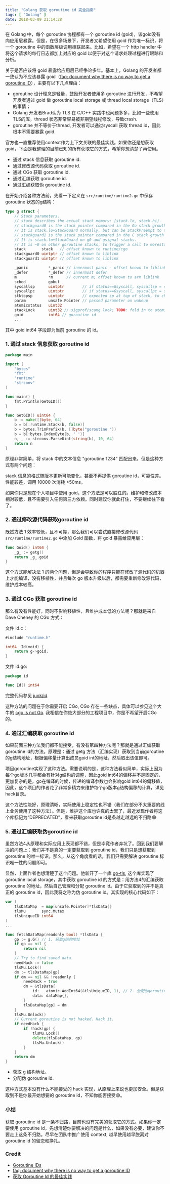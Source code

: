 ```yaml
---
title: "Golang 获取 goroutine id 完全指南"
tags: [ "Golang" ]
date: 2018-03-09 21:14:28
---
```


在 Golang 中，每个 goroutine 协程都有一个 goroutine id (goid)，该goid没有向应用层暴露。但是，在很多场景下，开发者又希望使用 goid 作为唯一标识，将一个 goroutine 中的函数层级调用串联起来。比如，希望在一个 http handler 中将这个请求的每行日志都加上对应的 goid 以便于对这个请求处理过程进行跟踪和分析。

<!--more-->

关于是否应该将 goid 暴露给应用层已经争论多年。基本上，Golang 的开发者都一致认为不应该暴露 goid（[faq: document why there is no way to get a goroutine ID](https://github.com/golang/go/issues/22770)），主要有以下几点理由：

- goroutine 设计理念是轻量，鼓励开发者使用多 goroutine 进行开发，不希望开发者通过 goid 做 goroutine local storage 或 thread local storage（TLS）的事情；
- Golang 开发者Brad认为 TLS 在 C/C++ 实践中也问题多多，比如一些使用TLS的库，thread 状态非常容易被非期望线程修改，导致crash.
- goroutine 并不等价于thread, 开发者可以通过syscall 获取 thread id，因此根本不需要暴露 goid.

官方也一直推荐使用context作为上下文关联的最佳实践。如果你还是想获取 goid，下面是我整理的目前已知的所有获取它的方式，希望你想清楚了再使用。

- 通过 stack 信息获取 goroutine id.
- 通过修改源代码获取 goroutine id.
- 通过 CGo 获取 goroutine id.
- 通过汇编获取 goroutine id.
- 通过汇编获取伪 goroutine id.

在开始介绍各种方法前，先看一下定义在 `src/runtime/runtime2.go` 中保存 goroutine 状态的g结构：

``` go
type g struct {
    // Stack parameters.
    // stack describes the actual stack memory: [stack.lo, stack.hi).
    // stackguard0 is the stack pointer compared in the Go stack growth prologue.
    // It is stack.lo+StackGuard normally, but can be StackPreempt to trigger a preemption.
    // stackguard1 is the stack pointer compared in the C stack growth prologue.
    // It is stack.lo+StackGuard on g0 and gsignal stacks.
    // It is ~0 on other goroutine stacks, to trigger a call to morestackc (and crash).
    stack       stack   // offset known to runtime/cgo
    stackguard0 uintptr // offset known to liblink
    stackguard1 uintptr // offset known to liblink

    _panic         *_panic // innermost panic - offset known to liblink
    _defer         *_defer // innermost defer
    m              *m      // current m; offset known to arm liblink
    sched          gobuf
    syscallsp      uintptr        // if status==Gsyscall, syscallsp = sched.sp to use during gc
    syscallpc      uintptr        // if status==Gsyscall, syscallpc = sched.pc to use during gc
    stktopsp       uintptr        // expected sp at top of stack, to check in traceback
    param          unsafe.Pointer // passed parameter on wakeup
    atomicstatus   uint32
    stackLock      uint32 // sigprof/scang lock; TODO: fold in to atomicstatus
    goid           int64 // goroutine id
    ...
```

其中 goid int64 字段即为当前 goroutine 的 id。

### 1. 通过 stack 信息获取 goroutine id

``` go
package main

import (
    "bytes"
    "fmt"
    "runtime"
    "strconv"
)

func main() {
    fmt.Println(GetGID())
}

func GetGID() uint64 {
    b := make([]byte, 64)
    b = b[:runtime.Stack(b, false)]
    b = bytes.TrimPrefix(b, []byte("goroutine "))
    b = b[:bytes.IndexByte(b, ' ')]
    n, _ := strconv.ParseUint(string(b), 10, 64)
    return n
}
```

原理非常简单，将 stack 中的文本信息 "goroutine 1234" 匹配出来。但是这种方式有两个问题：

stack 信息的格式随版本更新可能变化，甚至不再提供 goroutine id，可靠性差。
性能较差，调用 10000 次消耗 >50ms。

如果你只是想在个人项目中使用 goid，这个方法是可以胜任的。维护和修改成本相对较低，且不需要引入任何第三方依赖。同时建议你就此打住，不要继续往下看了。

### 2. 通过修改源代码获取goroutine id

既然方法 1 效率较低，且不可靠，那么我们可以尝试直接修改源代码 `src/runtime/runtime2.go` 中添加 Goid 函数，将 goid 暴露给应用层：

``` go
func Goid() int64 {
    _g_ := getg()
    return _g_.goid
}
```

这个方式能解决法 1 的两个问题，但是会导致你的程序只能在修改了源代码的机器上才能编译，没有移植性，并且每次 go 版本升级以后，都需要重新修改源代码，维护成本较高。

### 3. 通过 CGo 获取 goroutine id

那么有没有性能好，同时不影响移植性，且维护成本低的方法呢？那就是来自 Dave Cheney 的 CGo 方式：

文件 id.c：

``` go
#include "runtime.h"

int64 ·Id(void) {
    return g->goid;
}
```

文件 id.go:

``` go
package id

func Id() int64
```

完整代码参见 [junk/id](https://github.com/davecheney/junk/blob/master/id/id.c).

这种方法的问题在于你需要开启 CGo, CGo 存在一些缺点，具体可以参见这个大牛的 [cgo is not Go](https://dave.cheney.net/2016/01/18/cgo-is-not-go). 我相信在你绝大部分的工程项目中，你是不希望开启CGo的。

### 4. 通过汇编获取 goroutine id

如果前面三种方法我们都不能接受，有没有第四种方法呢？那就是通过汇编获取goroutine id的方法。原理是：通过 getg 方法（汇编实现）获取到当前goroutine的g结构地址，根据偏移量计算出成员goid int的地址，然后取出该值即可。

项目goroutine实现了这种方法。需要说明的是，这种方法看似简单，实际上因为每个go版本几乎都会有针对g结构的调整，因此goid int64的偏移并不是固定的，更加复杂的是，go在编译的时候，传递的编译参数也会影响goid int64的偏移值，因此，这个项目的作者花了非常多精力来维护每个go版本g结构偏移的计算，详见hack目录。

这个方法性能好，原理清晰，实际使用上稳定性也不错（我们在部分不太重要的线上业务使用了这种方法）。但是，维护这个库也许真的太累了，最近发现作者将这个库标记为“DEPRECATED”，看来获取goroutine id是条越走越远的不归路😂

### 5. 通过汇编获取伪goroutine id

虽然方法4从原理和实际应用上表现都不错，但是毕竟作者弃坑了。回到我们要解决的问题上：我们并不是真的一定要获取到 goroutine id，我们只是想获取到 goroutine 的唯一标识。那么，从这个角度看的话，我们只需要解决 goroutine 标识唯一性的问题即可。

显然，上面作者也想清楚了这个问题。他新开了一个库 [go-tls](https://github.com/huandu/go-tls), 这个库实现了 goroutine local storage，其中获取 goroutine id 的方式是：用方法4的汇编获取 goroutine 的地址，然后自己管理和分配 goroutine id。由于它获取到的并不是真正的 goroutine id，因此我将之称为伪 goroutine id。其实现的核心代码如下：

``` go
var (
    tlsDataMap  = map[unsafe.Pointer]*tlsData{}
    tlsMu       sync.Mutex
    tlsUniqueID int64
)
...

func fetchDataMap(readonly bool) *tlsData {
    gp := g.G() // 1. 获取g结构地址
    if gp == nil {
        return nil
    }
    // Try to find saved data.
    needHack := false
    tlsMu.Lock()
    dm := tlsDataMap[gp]
    if dm == nil && !readonly {
        needHack = true
        dm = &tlsData{
            id:   atomic.AddInt64(&tlsUniqueID, 1), // 2. 分配伪goroutine id
            data: dataMap{},
        }
        tlsDataMap[gp] = dm
    }
    tlsMu.Unlock()
    // Current goroutine is not hacked. Hack it.
    if needHack {
        if !hack(gp) {
            tlsMu.Lock()
            delete(tlsDataMap, gp)
            tlsMu.Unlock()
        }
    }
    return dm
}
```

- 获取 g 结构地址。
- 分配伪 goroutine id.

这种方式基本没有什么不能接受的 hack 实现，从原理上来说也更加安全。但是获取到不是你最开始想要的 goroutine id，不知你能否接受😅。

### 小结

获取 goroutine id 是一条不归路，目前也没有完美的获取它的方式。如果你一定要使用 goroutine id，先想清楚你要解决的问题是什么，如果没有必要，建议你不要走上这条不归路。尽早在团队中推广使用 context, 越早使用越早脱离对 goroutine id 的留恋和挣扎。

### Credit
- [Goroutine IDs](https://blog.sgmansfield.com/2015/12/goroutine-ids/)
- [faq: document why there is no way to get a goroutine ID](https://github.com/golang/go/issues/22770)
- [获取 Goroutine Id 的最佳实践](https://www.jianshu.com/p/85a08d8e7af3)
